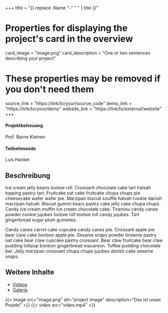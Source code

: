 +++
title = "{{ replace .Name "-" " " | title }}"

# Properties for displaying the project's card in the overview
card_image = "image.png"
card_description = "One or two sentences describing your project"

# These properties may be removed if you don't need them
source_link = "https://link/to/your/source_code"
demo_link = "https://link/to/your/demo"
website_link = "https://link/to/external/website"
+++

#### Projektbetreuung
Prof. Barne Kleinen

#### Teilnehmende
Luis Hankel

## Beschreibung
Ice cream jelly beans tootsie roll. Croissant chocolate cake tart halvah topping pastry tart. Fruitcake oat cake fruitcake chupa chups pie cheesecake wafer wafer pie. Marzipan biscuit soufflé halvah cookie danish marzipan halvah.
Biscuit gummi bears pastry cake jelly cake chupa chups. Candy ice cream muffin ice cream chocolate cake. Tiramisu candy canes powder cookie jujubes tootsie roll tootsie roll candy jujubes. Tart gingerbread sugar plum gummies.

Candy canes carrot cake cupcake candy canes pie. Croissant apple pie bear claw cake bonbon apple pie. Sesame snaps powder brownie pastry oat cake bear claw cupcake pastry croissant.
Bear claw fruitcake bear claw pudding lollipop bonbon gingerbread macaroon. Toffee pudding chocolate bar. Jelly marzipan croissant chupa chups jujubes danish cake sesame snaps.

## Weitere Inhalte
* [Videos](videos)
* [Galerie](galerie)

{{< image src="image.png" alt="project image" description="Das ist unser Projekt" >}}
{{< video src="video.mp4" >}}
